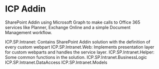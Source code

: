 # ICP Addin
SharePoint Addin using Microsoft Graph to make calls to Office 365 services like Planner, Exchange Online and a simple Document Management workflow.

ICP.SP.Intranet: Contains SharePoint Addin solution with the definition of every custom webpart
ICP.SP.Intranet.Web: Implements presentation layer for custom webparts and handles the service layer.
ICP.SP.Intranet.Helper: Some common functions in the solution.
ICP.SP.Intranet.BusinessLogic
ICP.SP.Intranet.DataAccess
ICP.SP.Intranet.Models
